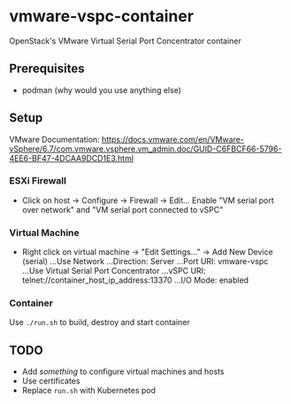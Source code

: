 # vmware-vspc-container
OpenStack's VMware Virtual Serial Port Concentrator container

## Prerequisites

- podman (why would you use anything else)

## Setup

VMware Documentation: https://docs.vmware.com/en/VMware-vSphere/6.7/com.vmware.vsphere.vm_admin.doc/GUID-C6FBCF66-5796-4EE6-BF47-4DCAA9DCD1E3.html

### ESXi Firewall

- Click on host -> Configure -> Firewall -> Edit...
  Enable "VM serial port over network" and "VM serial port connected to vSPC"

### Virtual Machine

- Right click on virtual machine -> "Edit Settings..." -> Add New Device (serial)
...Use Network
...Direction: Server
...Port URI: vmware-vspc
...Use Virtual Serial Port Concentrator
...vSPC URI: telnet://container_host_ip_address:13370
...I/O Mode: enabled

### Container
Use `./run.sh` to build, destroy and start container

## TODO
- Add _something_ to configure virtual machines and hosts
- Use certificates
- Replace `run.sh` with Kubernetes pod

